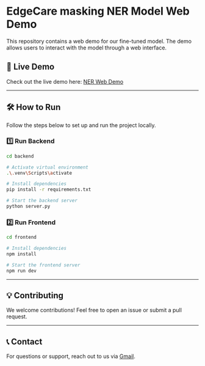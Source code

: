 # EdgeCare masking NER Model Web Demo

This repository contains a web demo for our fine-tuned model. The demo allows users to interact with the model through a web interface.

## 🔗 Live Demo
Check out the live demo here: [NER Web Demo](https://edgecare-web.web.app)

---

## 🛠️ How to Run
Follow the steps below to set up and run the project locally.

### 1️⃣ Run Backend
```bash
cd backend

# Activate virtual environment
.\.venv\Scripts\activate

# Install dependencies
pip install -r requirements.txt

# Start the backend server
python server.py
```

### 2️⃣ Run Frontend
```bash
cd frontend

# Install dependencies
npm install

# Start the frontend server
npm run dev
```

---

## 💡 Contributing
We welcome contributions! Feel free to open an issue or submit a pull request.

---

## 📞 Contact

For questions or support, reach out to us via [Gmail](mailto:thejanbweerasekara@gmail.com).